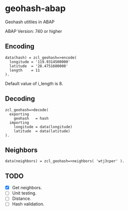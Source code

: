 # geohash-abap
Geohash utitlies in ABAP

ABAP Version: 740 or higher

## Encoding
    data(hash) = zcl_geohash=>encode(
      longitude = '119.9314500000'
      latitude  = '28.4751600000'
      length    = 11
    ).
Default value of i_length is 8.

## Decoding
    zcl_geohash=>decode(
      exporting
        geohash   = hash
      importing
        longitude = data(longitude)
        latitude  = data(latitude)
    ).
## Neighbors
    data(neighbors) = zcl_geohash=>neighbors( 'wtj3cper' ).
## TODO
- [x] Get neighbors.
- [ ] Unit testing.
- [ ] Distance.
- [ ] Hash validation.
